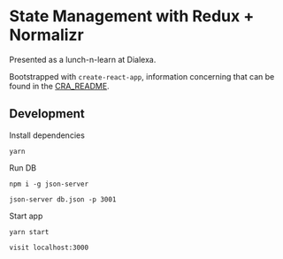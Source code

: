 # State Management with Redux + Normalizr
Presented as a lunch-n-learn at Dialexa.

Bootstrapped with `create-react-app`, information concerning that can be found in the [CRA_README](./CRA_README.md).

## Development
Install dependencies
```
yarn
```

Run DB
```
npm i -g json-server

json-server db.json -p 3001
```

Start app
```
yarn start

visit localhost:3000
```
